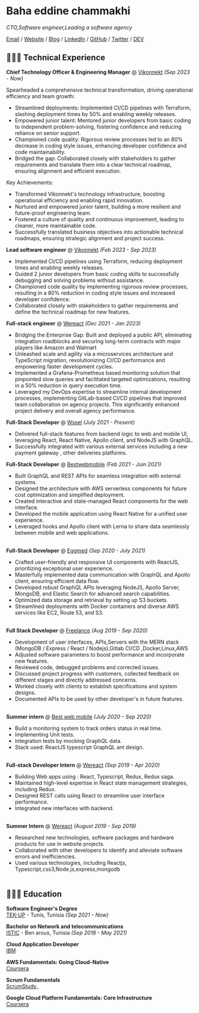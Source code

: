 # Baha eddine chammakhi

_CTO,Software engineer,Leading a software agency_ <br>

[Email](mailto:bahaeddinechammakhi@gmail.com) / [Website](https://www.bahachammakhi.tn/) / [Blog](https://blog.bahachammakhi.tn) / [LinkedIn](https://www.linkedin.com/in/baha-chammakhi/) / [GitHub](https://github.com/bahachammakhi/) / [Twitter](https://twitter.com/bahachammakhi/) / [DEV](https://dev.to/bahachammakhi/)

## 👩🏼‍💻 Technical Experience

**Chief Technology Officer & Engineering Manager** @ [Vikonnekt](https://vikonnekt.com/) _(Sep 2023 - Now)_ <br>

Spearheaded a comprehensive technical transformation, driving operational efficiency and team growth:

- Streamlined deployments: Implemented CI/CD pipelines with Terraform, slashing deployment times by 50% and enabling weekly releases.
- Empowered junior talent: Mentored junior developers from basic coding to independent problem-solving, fostering confidence and reducing reliance on senior support.
- Championed code quality: Rigorous review processes led to an 80% decrease in coding style issues, enhancing developer confidence and code maintainability.
- Bridged the gap: Collaborated closely with stakeholders to gather requirements and translate them into a clear technical roadmap, ensuring alignment and efficient execution.

Key Achievements:

- Transformed Vikonnekt's technology infrastructure, boosting operational efficiency and enabling rapid innovation.
- Nurtured and empowered junior talent, building a more resilient and future-proof engineering team.
- Fostered a culture of quality and continuous improvement, leading to cleaner, more maintainable code.
- Successfully translated business objectives into actionable technical roadmaps, ensuring strategic alignment and project success.

**Lead software engineer** @ [Vikonnekt](https://vikonnekt.com/) _(Feb 2023 - Sep 2023)_ <br>

- Implemented CI/CD pipelines using Terraform, reducing deployment times and enabling weekly releases.
- Guided 2 junior developers from basic coding skills to successfully debugging and solving problems without assistance.
- Championed code quality by implementing rigorous review processes, resulting in a 80% reduction in coding style issues and increased developer confidence.
- Collaborated closely with stakeholders to gather requirements and define the technical roadmap for new features.

**Full-stack engineer** @ [Wereact](https://wereact.co/) _(Dec 2021 - Jan 2023)_ <br>

- Bridging the Enterprise Gap: Built and deployed a public API, eliminating integration roadblocks and securing long-term contracts with major players like Amazon and Walmart
- Unleashed scale and agility via a microservices architecture and TypeScript migration, revolutionizing CI/CD performance and empowering faster development cycles.
- Implemented a Grafana-Prometheus based monitoring solution that pinpointed slow queries and facilitated targeted optimizations, resulting in a 50% reduction in query execution time.
- Leveraged my DevOps expertise to streamline internal development processes, implementing GitLab-based CI/CD pipelines that improved team collaboration on agency projects. This significantly enhanced project delivery and overall agency performance.
  <br><be>

**Full-Stack Developer** @ [Wssel](https://www.wssel.com/) _(July 2021 - Present)_ <br>

- Delivered full-stack features from backend logic to web and mobile UI, leveraging React, React Native, Apollo client, and NodeJS with GraphQL.
- Successfully integrated with various external services including a new payment gateway , other deliveries platforms.
  <br><be>

**Full-Stack Developer** @ [Bestwebmobile](http://www.bestwebmobile.com/) _(Feb 2021 - Juin 2021)_ <br>

- Built GraphQL and REST APIs for seamless integration with external systems.
- Designed the architecture with AWS serverless components for future cost optimization and simplified deployment.
- Created interactive and state-managed React components for the web interface.
- Developed the mobile application using React Native for a unified user experience.
- Leveraged hooks and Apollo client with Lerna to share data seamlessly between mobile and web applications.
  <br><br>

**Full-Stack Developer** @ [Eggmed](https://www.eggmed.com/) _(Sep 2020 - July 2021)_ <br>

- Crafted user-friendly and responsive UI components with ReactJS, prioritizing exceptional user experience.
- Masterfully implemented data communication with GraphQL and Apollo client, ensuring efficient data flow.
- Developed robust GraphQL APIs leveraging NodeJS, Apollo Server, MongoDB, and Elastic Search for advanced search capabilities.
- Optimized data storage and retrieval by setting up S3 buckets.
- Streamlined deployments with Docker containers and diverse AWS services like EC2, Route 53, and S3.
  <br><br>

**Full Stack Developer** @ [Freelance](https://bahachammakhi.tn/projects/) _(Aug 2019 - Sep 2020)_ <br>

- Development of user interfaces, APIs,Servers with the MERN stack (MongoDB / Express / React / Nodejs),Gitlab CI/CD ,Docker,Linux,AWS
- Adjusted software parameters to boost performance and incorporate new features.
- Reviewed code, debugged problems and corrected issues.
- Discussed project progress with customers, collected feedback on different stages and directly addressed concerns.
- Worked closely with clients to establish specifications and system designs.
- Documented APIs to be used by other developer's in future features.
  <br><br>

**Summer intern** @ [Best web mobile](http://www.bestwebmobile.com/) _(July 2020 - Sep 2020)_ <br>

- Build a monitoring system to track orders status in real time.
- Implementing Unit tests.
- Integration tests by mocking GraphQL data.
- Stack used: ReactJS typescript GraphQL ant design.
  <br><br>

**Full-stack Developer Intern** @ [Wereact](https://wereact.co/) _(Sep 2019 - Apr 2020)_ <br>

- Building Web apps using : React, Typescript, Redux, Redux saga.
- Maintained high-level expertise in React state management strategies, including Redux.
- Designed REST calls using React to streamline user interface performance.
- Integrated new interfaces with backend.
  <br><br>

**Summer Intern** @ [Wereact](https://wereact.co/) _(August 2019 - Sep 2019)_ <br>

- Researched new technologies, software packages and hardware products for use in website projects.
- Collaborated with other developers to identify and alleviate software errors and inefficiencies.
- Used various technologies, including Reactjs, Typescript,css3,Node.js,express,mongodb
  <br><br>

## 👩🏼‍🎓 Education

**Software Engineer's Degree**<br>
[TEK-UP](https://tek-up.de) - Tunis, Tunisia _(Sep 2021 - Now)_ <br>

**Bachelor on Network and telecommunications**<br>
[ISTIC](http://www.istic.rnu.tn/fr) - Ben arous, Tunisia _(Sep 2018 - May 2021)_ <br>

**Cloud Application Developer**<br>
[IBM](https://www.youracclaim.com/badges/98bb896b-b60d-413b-8a8b-9edf03f8cea4/linked_in_profile)

**AWS Fundamentals: Going Cloud-Native**<br>
[Coursera](https://www.coursera.org/account/accomplishments/certificate/3BG6EEEDRXZM)

**Scrum Fundamentals** <br>
[ScrumStudy](http://81cd1176253f3f59d435-ac22991740ab4ff17e21daf2ed577041.r77.cf1.rackcdn.com/Certificates/ScrumFundamentalsCertified-Bahaeddinechammakhi-754999.pdf)\_

**Google Cloud Platform Fundamentals: Core Infrastructure**<br>
[Coursera](https://www.coursera.org/account/accomplishments/certificate/T98LAYV9MGCL)
